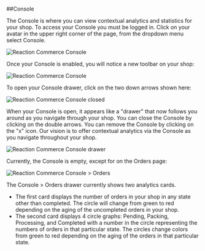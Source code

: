 ##Console

The Console is where you can view contextual analytics and statistics for your shop. To access your Console you must be logged in. Click on your avatar in the upper right corner of the page, from the dropdown menu select Console.

![](http://raw.github.com/ongoworks/reaction/master/docs/assets/guide-admin-navigation-dropdown-console.png "Reaction Commerce Console")

Once your Console is enabled, you will notice a new toolbar on your shop:

![](http://raw.github.com/ongoworks/reaction/master/docs/assets/guide-console-closed.png "Reaction Commerce Console")

To open your Console drawer, click on the two down arrows shown here:

![](http://raw.github.com/ongoworks/reaction/master/docs/assets/guide-console-closed-arrow.png "Reaction Commerce Console closed")

When your Console is open, it appears like a "drawer" that now follows you around as you navigate through your shop. You can close the Console by clicking on the double arrows. You can remove the Console by clicking on the "x" icon. Our vision is to offer contextual analytics via the Console as you navigate throughout your shop.

![](http://raw.github.com/ongoworks/reaction/master/docs/assets/guide-console-open.png "Reaction Commerce Console drawer")

Currently, the Console is empty, except for on the Orders page:

![](http://raw.github.com/ongoworks/reaction/master/docs/assets/guide-console-open-orders.png "Reaction Commerce Console > Orders")

The Console > Orders drawer currently shows two analytics cards. 

* The first card displays the number of orders in your shop in any state other than completed. The circle will change from green to red depending on the aging of the uncompleted orders in your shop. 
* The second card displays 4 circle graphs: Pending, Packing, Processing, and Completed with a number in the circle representing the numbers of orders in that particular state. The circles change colors from green to red depending on the aging of the orders in that particular state. 
